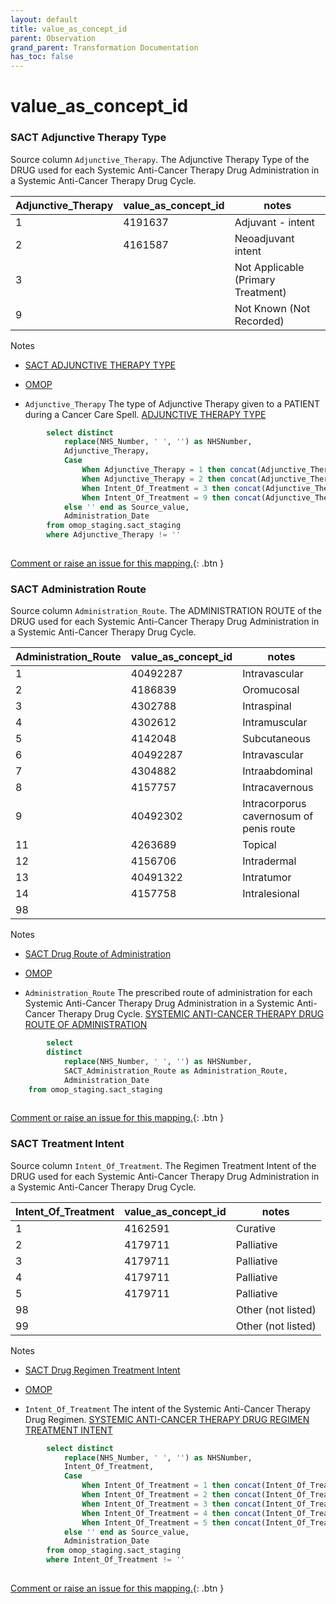 ```yaml
---
layout: default
title: value_as_concept_id
parent: Observation
grand_parent: Transformation Documentation
has_toc: false
---
```

# value_as_concept_id
### SACT Adjunctive Therapy Type
Source column  `Adjunctive_Therapy`.
The Adjunctive Therapy Type of the DRUG used for each Systemic Anti-Cancer Therapy Drug Administration in a Systemic Anti-Cancer Therapy Drug Cycle.


|Adjunctive_Therapy|value_as_concept_id|notes|
|------|-----|-----|
|1|4191637|Adjuvant - intent|
|2|4161587|Neoadjuvant intent|
|3||Not Applicable (Primary Treatment)|
|9||Not Known (Not Recorded)|

Notes
* [SACT ADJUNCTIVE THERAPY TYPE](https://archive.datadictionary.nhs.uk/DD%20Release%20May%202024/data_elements/adjunctive_therapy_type.html)
* [OMOP](https://athena.ohdsi.org/search-terms/terms/4194400)

* `Adjunctive_Therapy` The type of Adjunctive Therapy  given to a PATIENT  during a Cancer Care Spell. [ADJUNCTIVE THERAPY TYPE](https://www.datadictionary.nhs.uk/data_elements/adjunctive_therapy_type.html)

```sql
		select distinct
  			replace(NHS_Number, ' ', '') as NHSNumber,
			Adjunctive_Therapy,
			Case 
				When Adjunctive_Therapy = 1 then concat(Adjunctive_Therapy, ' - Adjuvant Therapy')
				When Adjunctive_Therapy = 2 then concat(Adjunctive_Therapy, ' - Neoadjuvant Therapy')
				When Intent_Of_Treatment = 3 then concat(Adjunctive_Therapy, ' - Not Applicable (Primary Treatment)')
				When Intent_Of_Treatment = 9 then concat(Adjunctive_Therapy, ' - Not Known (Not Recorded)')
			else '' end as Source_value,
		  	Administration_Date
		from omop_staging.sact_staging
  		where Adjunctive_Therapy != ''
	
```


[Comment or raise an issue for this mapping.](https://github.com/answerdigital/oxford-omop-data-mapper/issues/new?title=OMOP%20Observation%20table%20value_as_concept_id%20field%20SACT%20Adjunctive%20Therapy%20Type%20mapping){: .btn }
### SACT Administration Route
Source column  `Administration_Route`.
The ADMINISTRATION ROUTE of the DRUG used for each Systemic Anti-Cancer Therapy Drug Administration in a Systemic Anti-Cancer Therapy Drug Cycle.


|Administration_Route|value_as_concept_id|notes|
|------|-----|-----|
|1|40492287|Intravascular|
|2|4186839|Oromucosal|
|3|4302788|Intraspinal|
|4|4302612|Intramuscular|
|5|4142048|Subcutaneous|
|6|40492287|Intravascular|
|7|4304882|Intraabdominal|
|8|4157757|Intracavernous|
|9|40492302|Intracorporus cavernosum of penis route|
|11|4263689|Topical|
|12|4156706|Intradermal|
|13|40491322|Intratumor|
|14|4157758|Intralesional|
|98|||

Notes
* [SACT Drug Route of Administration](https://archive.datadictionary.nhs.uk/DD%20Release%20May%202024/data_elements/systemic_anti-cancer_therapy_drug_route_of_administration.html)
* [OMOP](https://athena.ohdsi.org/search-terms/terms/4106215)

* `Administration_Route` The prescribed route of administration for each Systemic Anti-Cancer Therapy Drug Administration in a Systemic Anti-Cancer Therapy Drug Cycle. [SYSTEMIC ANTI-CANCER THERAPY DRUG ROUTE OF ADMINISTRATION](https://www.datadictionary.nhs.uk/data_elements/systemic_anti-cancer_therapy_drug_route_of_administration.html)

```sql
		select
		distinct
  			replace(NHS_Number, ' ', '') as NHSNumber,
      		SACT_Administration_Route as Administration_Route,
		  	Administration_Date
	from omop_staging.sact_staging
	
```


[Comment or raise an issue for this mapping.](https://github.com/answerdigital/oxford-omop-data-mapper/issues/new?title=OMOP%20Observation%20table%20value_as_concept_id%20field%20SACT%20Administration%20Route%20mapping){: .btn }
### SACT Treatment Intent
Source column  `Intent_Of_Treatment`.
The Regimen Treatment Intent of the DRUG used for each Systemic Anti-Cancer Therapy Drug Administration in a Systemic Anti-Cancer Therapy Drug Cycle.


|Intent_Of_Treatment|value_as_concept_id|notes|
|------|-----|-----|
|1|4162591|Curative|
|2|4179711|Palliative|
|3|4179711|Palliative|
|4|4179711|Palliative|
|5|4179711|Palliative|
|98||Other (not listed)|
|99||Other (not listed)|

Notes
* [SACT Drug Regimen Treatment Intent](https://archive.datadictionary.nhs.uk/DD%20Release%20May%202024/attributes/systemic_anti-cancer_therapy_drug_regimen_treatment_intent.html)
* [OMOP](https://athena.ohdsi.org/search-terms/terms/4194400)

* `Intent_Of_Treatment` The intent of the Systemic Anti-Cancer Therapy Drug Regimen. [SYSTEMIC ANTI-CANCER THERAPY DRUG REGIMEN TREATMENT INTENT](https://www.datadictionary.nhs.uk/data_elements/systemic_anti-cancer_therapy_drug_regimen_treatment_intent.html)

```sql
		select distinct
  			replace(NHS_Number, ' ', '') as NHSNumber,
			Intent_Of_Treatment,
			Case 
				When Intent_Of_Treatment = 1 then concat(Intent_Of_Treatment, ' - Curative(aiming to permanently eradicate disease)')
				When Intent_Of_Treatment = 2 then concat(Intent_Of_Treatment, ' - Palliative(aiming to extend life expectancy)')
				When Intent_Of_Treatment = 3 then concat(Intent_Of_Treatment, ' - Palliative(aiming to relieve and/or control malignancy related symptoms)')
				When Intent_Of_Treatment = 4 then concat(Intent_Of_Treatment, ' - Palliative(aiming to achieve remission)')
				When Intent_Of_Treatment = 5 then concat(Intent_Of_Treatment, ' - Palliative(aiming to permanently eradicate disease)')
			else '' end as Source_value,
		  	Administration_Date
		from omop_staging.sact_staging
        where Intent_Of_Treatment != ''
	
```


[Comment or raise an issue for this mapping.](https://github.com/answerdigital/oxford-omop-data-mapper/issues/new?title=OMOP%20Observation%20table%20value_as_concept_id%20field%20SACT%20Treatment%20Intent%20mapping){: .btn }

